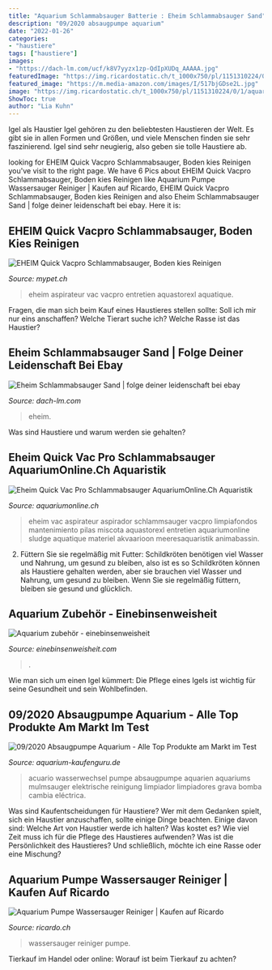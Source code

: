 ```yaml
---
title: "Aquarium Schlammabsauger Batterie : Eheim Schlammabsauger Sand"
description: "09/2020 absaugpumpe aquarium"
date: "2022-01-26"
categories:
- "haustiere"
tags: ["haustiere"]
images:
- "https://dach-lm.com/ucf/k8V7yyzx1zp-QdIpXUDq_AAAAA.jpg"
featuredImage: "https://img.ricardostatic.ch/t_1000x750/pl/1151310224/0/1/aquarium-pumpe-wassersauger-reiniger.jpg"
featured_image: "https://m.media-amazon.com/images/I/517bjGDse2L.jpg"
image: "https://img.ricardostatic.ch/t_1000x750/pl/1151310224/0/1/aquarium-pumpe-wassersauger-reiniger.jpg"
ShowToc: true
author: "Lia Kuhn"
---
```



Igel als Haustier
Igel gehören zu den beliebtesten Haustieren der Welt. Es gibt sie in allen Formen und Größen, und viele Menschen finden sie sehr faszinierend. Igel sind sehr neugierig, also geben sie tolle Haustiere ab.

	

		
looking for EHEIM Quick Vacpro Schlammabsauger, Boden kies Reinigen you've visit to the right page. We have 6 Pics about EHEIM Quick Vacpro Schlammabsauger, Boden kies Reinigen like Aquarium Pumpe Wassersauger Reiniger | Kaufen auf Ricardo, EHEIM Quick Vacpro Schlammabsauger, Boden kies Reinigen and also Eheim Schlammabsauger Sand | folge deiner leidenschaft bei ebay. Here it is:
		
    
## EHEIM Quick Vacpro Schlammabsauger, Boden Kies Reinigen

<img loading=lazy src="https://mypet.ch/media/EHEIM-Quick-Vacpro-Schlammabsauger-batterie.jpg" onerror="this.onerror=null;this.src='https://tse2.mm.bing.net/th?id=OIP.TGiroBmJm6VCiXYY-KCWUgHaHa&amp;pid=15.1';" alt="EHEIM Quick Vacpro Schlammabsauger, Boden kies Reinigen">

_Source: mypet.ch_

>eheim aspirateur vac vacpro entretien aquastorexl aquatique. 

	

Fragen, die man sich beim Kauf eines Haustieres stellen sollte: Soll ich mir nur eins anschaffen? Welche Tierart suche ich? Welche Rasse ist das Haustier?

    
## Eheim Schlammabsauger Sand | Folge Deiner Leidenschaft Bei Ebay

<img loading=lazy src="https://dach-lm.com/ucf/k8V7yyzx1zp-QdIpXUDq_AAAAA.jpg" onerror="this.onerror=null;this.src='https://tse2.mm.bing.net/th?id=OIP.pOZiyB1yp3vvvZna_dM1xgAAAA&amp;pid=15.1';" alt="Eheim Schlammabsauger Sand | folge deiner leidenschaft bei ebay">

_Source: dach-lm.com_

>eheim. 

	

Was sind Haustiere und warum werden sie gehalten?

    
## Eheim Quick Vac Pro Schlammabsauger AquariumOnline.Ch Aquaristik

<img loading=lazy src="https://www.aquariumonline.ch/WebRoot/Store/Shops/174428/5655/86F0/526D/C16B/0E6C/0A00/0E18/CE3F/aggiuntiva_2_Eheim_Quick_Vac_Pro.jpg" onerror="this.onerror=null;this.src='https://tse4.mm.bing.net/th?id=OIP.n8wh6b9kIIYHWe0vtV-6iAAAAA&amp;pid=15.1';" alt="Eheim Quick Vac Pro Schlammabsauger AquariumOnline.Ch Aquaristik">

_Source: aquariumonline.ch_

>eheim vac aspirateur aspirador schlammsauger vacpro limpiafondos mantenimiento pilas miscota aquastorexl entretien aquariumonline sludge aquatique materiel akvaarioon meeresaquaristik animabassin. 

	

2) Füttern Sie sie regelmäßig mit Futter: Schildkröten benötigen viel Wasser und Nahrung, um gesund zu bleiben, also ist es so
Schildkröten können als Haustiere gehalten werden, aber sie brauchen viel Wasser und Nahrung, um gesund zu bleiben. Wenn Sie sie regelmäßig füttern, bleiben sie gesund und glücklich.

    
## Aquarium Zubehör - Einebinsenweisheit

<img loading=lazy src="http://bild1.qimage.de/eheim-aquarium-160l-foto-bild-105104591.jpg" onerror="this.onerror=null;this.src='https://tse4.mm.bing.net/th?id=OIP.J73MgzU1h8zpUEVwUhgPiAEsCo&amp;pid=15.1';" alt="Aquarium zubehör - einebinsenweisheit">

_Source: einebinsenweisheit.com_

>. 

	

Wie man sich um einen Igel kümmert: Die Pflege eines Igels ist wichtig für seine Gesundheit und sein Wohlbefinden.

    
## 09/2020 Absaugpumpe Aquarium - Alle Top Produkte Am Markt Im Test

<img loading=lazy src="https://m.media-amazon.com/images/I/517bjGDse2L.jpg" onerror="this.onerror=null;this.src='https://tse2.mm.bing.net/th?id=OIP.kE4MaHtdyU9op8dbAwwdaQHaHa&amp;pid=15.1';" alt="09/2020 Absaugpumpe Aquarium - Alle Top Produkte am Markt im Test">

_Source: aquarium-kaufenguru.de_

>acuario wasserwechsel pumpe absaugpumpe aquarien aquariums mulmsauger elektrische reinigung limpiador limpiadores grava bomba cambia eléctrica. 

	

Was sind Kaufentscheidungen für Haustiere?
Wer mit dem Gedanken spielt, sich ein Haustier anzuschaffen, sollte einige Dinge beachten. Einige davon sind: Welche Art von Haustier werde ich halten? Was kostet es? Wie viel Zeit muss ich für die Pflege des Haustieres aufwenden? Was ist die Persönlichkeit des Haustieres? Und schließlich, möchte ich eine Rasse oder eine Mischung?

    
## Aquarium Pumpe Wassersauger Reiniger | Kaufen Auf Ricardo

<img loading=lazy src="https://img.ricardostatic.ch/t_1000x750/pl/1151310224/0/1/aquarium-pumpe-wassersauger-reiniger.jpg" onerror="this.onerror=null;this.src='https://tse2.mm.bing.net/th?id=OIP.QQV3GvNGE_0y__m8r1MmPwHaHd&amp;pid=15.1';" alt="Aquarium Pumpe Wassersauger Reiniger | Kaufen auf Ricardo">

_Source: ricardo.ch_

>wassersauger reiniger pumpe. 

	

Tierkauf im Handel oder online: Worauf ist beim Tierkauf zu achten?

